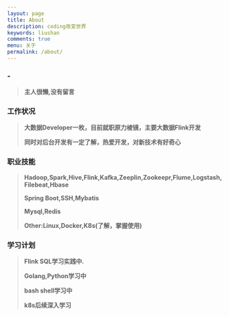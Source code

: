 ```yaml
---
layout: page
title: About
description: coding改变世界
keywords: liushan
comments: true
menu: 关于
permalink: /about/
---
```


### -
> **主人很懒,没有留言**

### 工作状况
>
> **大数据Developer一枚，目前就职原力棱镜，主要大数据Flink开发**
>
> **同时对后台开发有一定了解，热爱开发，对新技术有好奇心**

### 职业技能
>
> **Hadoop,Spark,Hive,Flink,Kafka,Zeeplin,Zookeepr,Flume,Logstash,Filebeat,Hbase** 
> 
> **Spring Boot,SSH,Mybatis**
>
> **Mysql,Redis**
>
> **Other:Linux,Docker,K8s(了解，掌握使用)**


### 学习计划
>
> **Flink SQL学习实践中.**
>
> **Golang,Python学习中**
>
> **bash shell学习中**
>
> **k8s后续深入学习**




